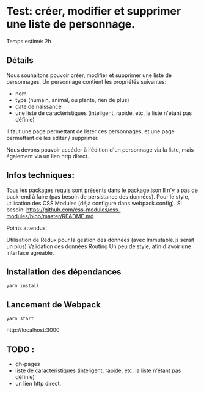 # Test: créer, modifier et supprimer une liste de personnage.

Temps estimé: 2h

## Détails

Nous souhaitons pouvoir créer, modifier et supprimer une liste de personnages.
Un personnage contient les propriétés suivantes:
 - nom
 - type (humain, animal, ou plante, rien de plus)
 - date de naissance
 - une liste de caractéristiques (inteligent, rapide, etc, la liste n'étant pas définie)

Il faut une page permettant de lister ces personnages, et une page permettant de les editer / supprimer.

Nous devons pouvoir accéder à l'édition d'un personnage via la liste, mais également via un lien http direct.


## Infos techniques:

Tous les packages requis sont présents dans le package.json
Il n'y a pas de back-end à faire (pas besoin de persistance des données).
Pour le style, utilisation des CSS Modules (déjà configuré dans webpack.config). Si besoin: https://github.com/css-modules/css-modules/blob/master/README.md

Points attendus:

Utilisation de Redux pour la gestion des données (avec Immutable.js serait un plus)
Validation des données
Routing
Un peu de style, afin d'avoir une interface agréable.


## Installation des dépendances
```
yarn install
```
## Lancement de Webpack
```
yarn start
```
http://localhost:3000

## TODO :
- gh-pages
- liste de caractéristiques (inteligent, rapide, etc, la liste n'étant pas définie)
- un lien http direct.
